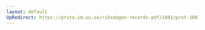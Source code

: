 ```yaml
---
layout: default
UpRedirect: https://pruto.im.uu.se/riksdagen-records-pdf/1881/prot-1881--fk--021/prot-1881--fk--021_003.pdf
---
```

